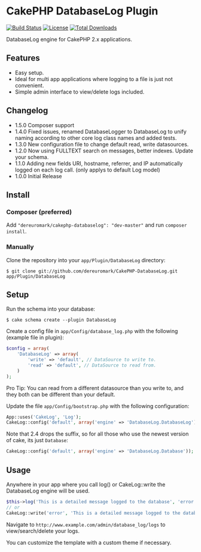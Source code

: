 #  CakePHP DatabaseLog Plugin

[![Build Status](https://api.travis-ci.com/dereuromark/CakePHP-DatabaseLog.png)](https://api.travis-ci.com/dereuromark/CakePHP-DatabaseLog)
[![License](https://poser.pugx.org/dereuromark/CakePHP-DatabaseLog/license.png)](https://packagist.org/packages/dereuromark/CakePHP-DatabaseLog)
[![Total Downloads](https://poser.pugx.org/dereuromark/CakePHP-DatabaseLog/d/total.png)](https://packagist.org/packages/dereuromark/CakePHP-DatabaseLog)

DatabaseLog engine for CakePHP 2.x applications.

## Features

- Easy setup.
- Ideal for multi app applications where logging to a file is just not convenient.
- Simple admin interface to view/delete logs included.

## Changelog
* 1.5.0 Composer support
* 1.4.0 Fixed issues, renamed DatabaseLogger to DatabaseLog to unify naming according to other core log class names and added tests.
* 1.3.0 New configuration file to change default read, write datasources.
* 1.2.0 Now using FULLTEXT search on messages, better indexes.  Update your schema.
* 1.1.0 Adding new fields URI, hostname, referrer, and IP automatically logged on each log call. (only applys to default Log model)
* 1.0.0 Initial Release

## Install

### Composer (preferred)

Add `"dereuromark/cakephp-databaselog": "dev-master"` and run `composer install`.

###  Manually

Clone the repository into your `app/Plugin/DatabaseLog` directory:

	$ git clone git://github.com/dereuromark/CakePHP-DatabaseLog.git app/Plugin/DatabaseLog

## Setup

Run the schema into your database:

	$ cake schema create --plugin DatabaseLog

Create a config file in `app/Config/database_log.php` with the following (example file in plugin):
```php
$config = array(
	'DatabaseLog' => array(
		'write' => 'default', // DataSource to write to.
		'read' => 'default', // DataSource to read from.
	)
);
```

Pro Tip: You can read from a different datasource than you write to, and they both can be different than your default.

Update the file `app/Config/bootstrap.php` with the following configuration:
```php
App::uses('CakeLog', 'Log');
CakeLog::config('default', array('engine' => 'DatabaseLog.DatabaseLog'));
```

Note that 2.4 drops the suffix, so for all those who use the newest version of cake, its just `Database`:
```php
CakeLog::config('default', array('engine' => 'DatabaseLog.Database'));
```
## Usage

Anywhere in your app where you call log() or CakeLog::write the DatabaseLog engine will be used.
```php
$this->log('This is a detailed message logged to the database', 'error');
// or
CakeLog::write('error', 'This is a detailed message logged to the database');
```

Navigate to `http://www.example.com/admin/database_log/logs` to view/search/delete your logs.

You can customize the template with a custom theme if necessary.
